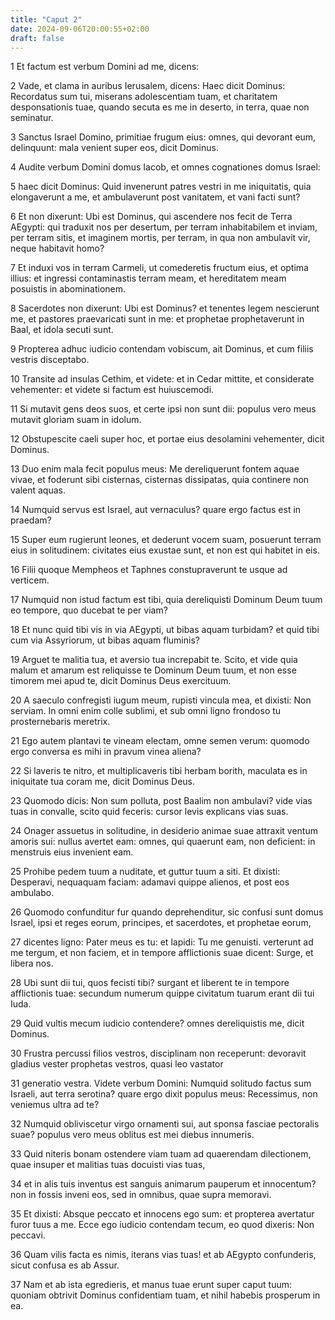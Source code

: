 ```yaml
---
title: "Caput 2"
date: 2024-09-06T20:00:55+02:00
draft: false
---
```



1 Et factum est verbum Domini ad me, dicens:

2 Vade, et clama in auribus Ierusalem, dicens: Haec dicit Dominus: Recordatus sum tui, miserans adolescentiam tuam, et charitatem desponsationis tuae, quando secuta es me in deserto, in terra, quae non seminatur.

3 Sanctus Israel Domino, primitiae frugum eius: omnes, qui devorant eum, delinquunt: mala venient super eos, dicit Dominus.

4 Audite verbum Domini domus Iacob, et omnes cognationes domus Israel:

5 haec dicit Dominus: Quid invenerunt patres vestri in me iniquitatis, quia elongaverunt a me, et ambulaverunt post vanitatem, et vani facti sunt?

6 Et non dixerunt: Ubi est Dominus, qui ascendere nos fecit de Terra AEgypti: qui traduxit nos per desertum, per terram inhabitabilem et inviam, per terram sitis, et imaginem mortis, per terram, in qua non ambulavit vir, neque habitavit homo?

7 Et induxi vos in terram Carmeli, ut comederetis fructum eius, et optima illius: et ingressi contaminastis terram meam, et hereditatem meam posuistis in abominationem.

8 Sacerdotes non dixerunt: Ubi est Dominus? et tenentes legem nescierunt me, et pastores praevaricati sunt in me: et prophetae prophetaverunt in Baal, et idola secuti sunt.

9 Propterea adhuc iudicio contendam vobiscum, ait Dominus, et cum filiis vestris disceptabo.

10 Transite ad insulas Cethim, et videte: et in Cedar mittite, et considerate vehementer: et videte si factum est huiuscemodi.

11 Si mutavit gens deos suos, et certe ipsi non sunt dii: populus vero meus mutavit gloriam suam in idolum.

12 Obstupescite caeli super hoc, et portae eius desolamini vehementer, dicit Dominus.

13 Duo enim mala fecit populus meus: Me dereliquerunt fontem aquae vivae, et foderunt sibi cisternas, cisternas dissipatas, quia continere non valent aquas.

14 Numquid servus est Israel, aut vernaculus? quare ergo factus est in praedam?

15 Super eum rugierunt leones, et dederunt vocem suam, posuerunt terram eius in solitudinem: civitates eius exustae sunt, et non est qui habitet in eis.

16 Filii quoque Mempheos et Taphnes constupraverunt te usque ad verticem.

17 Numquid non istud factum est tibi, quia dereliquisti Dominum Deum tuum eo tempore, quo ducebat te per viam?

18 Et nunc quid tibi vis in via AEgypti, ut bibas aquam turbidam? et quid tibi cum via Assyriorum, ut bibas aquam fluminis?

19 Arguet te malitia tua, et aversio tua increpabit te. Scito, et vide quia malum et amarum est reliquisse te Dominum Deum tuum, et non esse timorem mei apud te, dicit Dominus Deus exercituum.

20 A saeculo confregisti iugum meum, rupisti vincula mea, et dixisti: Non serviam. In omni enim colle sublimi, et sub omni ligno frondoso tu prosternebaris meretrix.

21 Ego autem plantavi te vineam electam, omne semen verum: quomodo ergo conversa es mihi in pravum vinea aliena?

22 Si laveris te nitro, et multiplicaveris tibi herbam borith, maculata es in iniquitate tua coram me, dicit Dominus Deus.

23 Quomodo dicis: Non sum polluta, post Baalim non ambulavi? vide vias tuas in convalle, scito quid feceris: cursor levis explicans vias suas.

24 Onager assuetus in solitudine, in desiderio animae suae attraxit ventum amoris sui: nullus avertet eam: omnes, qui quaerunt eam, non deficient: in menstruis eius invenient eam.

25 Prohibe pedem tuum a nuditate, et guttur tuum a siti. Et dixisti: Desperavi, nequaquam faciam: adamavi quippe alienos, et post eos ambulabo.

26 Quomodo confunditur fur quando deprehenditur, sic confusi sunt domus Israel, ipsi et reges eorum, principes, et sacerdotes, et prophetae eorum,

27 dicentes ligno: Pater meus es tu: et lapidi: Tu me genuisti. verterunt ad me tergum, et non faciem, et in tempore afflictionis suae dicent: Surge, et libera nos.

28 Ubi sunt dii tui, quos fecisti tibi? surgant et liberent te in tempore afflictionis tuae: secundum numerum quippe civitatum tuarum erant dii tui Iuda.

29 Quid vultis mecum iudicio contendere? omnes dereliquistis me, dicit Dominus.

30 Frustra percussi filios vestros, disciplinam non receperunt: devoravit gladius vester prophetas vestros, quasi leo vastator

31 generatio vestra. Videte verbum Domini: Numquid solitudo factus sum Israeli, aut terra serotina? quare ergo dixit populus meus: Recessimus, non veniemus ultra ad te?

32 Numquid obliviscetur virgo ornamenti sui, aut sponsa fasciae pectoralis suae? populus vero meus oblitus est mei diebus innumeris.

33 Quid niteris bonam ostendere viam tuam ad quaerendam dilectionem, quae insuper et malitias tuas docuisti vias tuas,

34 et in alis tuis inventus est sanguis animarum pauperum et innocentum? non in fossis inveni eos, sed in omnibus, quae supra memoravi.

35 Et dixisti: Absque peccato et innocens ego sum: et propterea avertatur furor tuus a me. Ecce ego iudicio contendam tecum, eo quod dixeris: Non peccavi.

36 Quam vilis facta es nimis, iterans vias tuas! et ab AEgypto confunderis, sicut confusa es ab Assur.

37 Nam et ab ista egredieris, et manus tuae erunt super caput tuum: quoniam obtrivit Dominus confidentiam tuam, et nihil habebis prosperum in ea.


